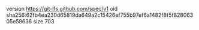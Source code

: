 version https://git-lfs.github.com/spec/v1
oid sha256:62fb4ea230d65819da649a2c15426ef755b97ef6a1482f8f5f82806305e59636
size 703

